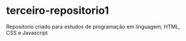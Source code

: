 # terceiro-repositorio1
Repositorio criado para estudos de programação em linguagem, HTML, CSS e Javascript
